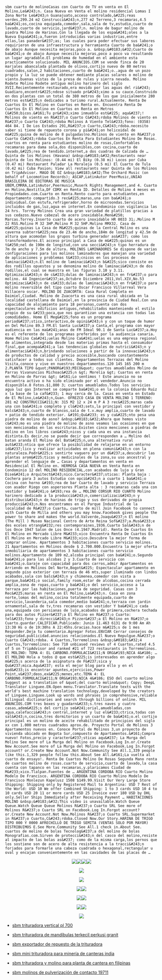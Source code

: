 
```
sbm cuarto de molinoCasas con Cuarto de TV en venta en El Molino,Le&#243;n. Casa Nueva en Venta el molino residencial Lomas I Zona Norte Le&#243;n Guanajuato,acceso controlado,&#225;reas verdes,299.24 m2 Construcci&#243;n,277 m2 Terreno,3 recamaras,4.5 ba&#241;os,cocina equipada,comedor,sala,sala de tv,estudio,cuarto de lavado,cuarto de servicio,jard&#237;n. molino de bagur molino de piedra Molino de Harinas.Con la llegada de los espa&#241;oles a la Nueva Espa&#241;a,fueron introducidas varias industrias,entre ellas,las panader&#237;as; las cuales para poder efectuar sus labores requirieron de una infraestructura y herramienta Cuarto de ba&#241;o de abajo Aunque necesita mejoras,poco a. &nbsp;&#0183;&#32;Cuarto de ba&#241;o de abajo Aunque necesita mejoras,poco a poco va resultando un lugar agradable.El problema de humedad en el ambiente esta practicamente solucionado. MIL ANUNCIOS.COM se vende finca de 20 marjales abancalada plantada de olivos,cortijo nuevo de 80 metros cuadrados,salon,2 habitaciones,cuarto de ba&#241;o..agua de un pozo propio y la luz se puede obtener mediante placas solares o molino de viento.buenas vistas de la presa de rules y sierra nevada. Molino Rodete Molino Rodete antiguo molino harinero del siglo XVII.Recientemente restaurado,era movido por las aguas del ri&#243; Guadiaro,encontr&#225;ndose situado pr&#243;ximo a su cauce.Construido en dos plantas con un total de 380 metros de los que inicialmente 280 metros est&#225;n dedicados a turismo rural.Actualmente. Renta De Cuartos En El Molino en Cuartos en Renta en. Encuentra Renta De Cuartos En El Molino en Cuartos en Renta en Metros C&#250;bicos.&#161;Tu pr&#243;ximo inmueble est&#225; aqu&#237;! Molinos de viento en R&#237;o Cuarto C&#243;rdoba Molinos de viento en R&#237;o Cuarto C&#243;rdoba Molinos A Viento Tel&#233;fono: (0358) 464 84. I De Los Estados 291,R&#237;o Cuarto,C&#243;rdoba.necesito saber si tiene de repuesto corona y pi&#241;on helicoidal de m&#225;quina de molino de 8 pulgadas(no.Molinos de viento en R&#237;o Cuarto C&#243;rdoba Cuartos En Renta Para Estudiantes Molino De Rosas. cuartos en renta para estudiantes molino de rosas,Confortables recamaras para dama sola,dos disponibles,con cocina,cuarto de lavado,&#225;rea de tendido.internet,a dos cuadras de Calzada de … Quinta de los Molinos (Havana) &nbsp;&#0183;&#32;Restaurants near Quinta de los Molinos: (0.44 mi) El Biky (0.38 mi) Locos por Cuba (0.47 mi) Restaurant Paladar La Moraleja (0.5 mi) El Cuarto de Tula (0.42 mi) Cuba Pasion; View all restaurants near Quinta de los Molinos on TripAdvisor. MAGO DE OZ &nbsp;&#0183;&#32;The Orchard Music (on behalf of Locomotive Records); ASCAP,LatinAutor PeerMusic,UNIAO BRASILEIRA DE EDITORAS DE MUSICA UBEM,CMRRA,LatinAutor,Peermusic,Muserk Rights Management,and 4. Cuarto en Molino,Nextitla,DF CDMX en Renta ID. Detalles de Molino 4 meses en Propiedades.com.Cuarto en Renta.Rento cuarto para estudiantes,en departamento compartido.3 rec&#225;maras,una con ba&#241;o individual.Con estufa,refrigerador,horno de microondas.Servicios incluidos de gas,luz,agua en internet.En condominio con vigilancia las 24 hrs. Torrey Molinos Crea una gran variedad de platillos gracias a sus cedazos.Nuevo cabezal de acero inoxidable.Men&#250; Marcas.Torrey.Inserto cuarto de acero inoxidable HR 0033 31;.Molino M 22 RSS.Molino M 32 3HP.Molino M 32 5HP.Molino MMX32. Casa de m&#225;quinas La Casa de M&#225;quinas de la Central Molino es una caverna subterr&#225;nea de 23.4m de ancho,184m de longitud y 42.5m de altura que acomodan los grupos turbina generador as&#237; como los transformadores.El acceso principal a Casa de m&#225;quinas es un t&#250;nel de 190m de longitud,con una secci&#243;n tipo herradura de 7m de ancho y 7.5m de altura. MOLINOS LAMINADORES Se dispone de varias configuraciones para los molinos laminadores que manejan una variedad de aplicaciones y problemas t&#233;cnicos en los procesos de laminaci&#243;n.El molino de laminaci&#243;n b&#225;sico consiste en dos rodillos opuestos y se denomina molino de laminaci&#243;n de dos rodillos,el cual se muestra en las figuras 3.10 y 3.11. Optimizaci&#243;n de c&#233;dulas de laminaci&#243;n en fr&#237;o para molino. 44 Ingenier&#237;as,Octubre Diciembre 2011,Vol.XIV,No.53 Optimizaci&#243;n de c&#233;dulas de laminaci&#243;n en fr&#237;o para molino reversible del tipo cuarto Oscar Francisco Villarreal Vera Villacero oscar. MOLINO DE ZUACORTA: Casa Rural Completa en Daimiel,Ciudad. Molino de Zuacorta es una casa rural ubicada en la localidad castellana de Daimiel,en la provincia de Ciudad Real.Con una capacidad de alojamiento para 18 personas,cuenta con dos espectaculares edificios antiguos,rehabilitados manteniendo el estilo propio de su &#233;poca,que nos garantizan una estancia con todas las comodidades. Home El Meg&#225;fono es un programa period&#237;stico,interactivo,de opini&#243;n y con un toque de humor en Del Molino 89.3 FM.El Santa Luc&#237;a Canta,el programa con mayor audiencia en las ma&#241;anas de FM Ideal 90.1 de Santa Luc&#237;a.Hoy es el referente de los programas preferidos por la audiencia canaria. Home Molino Ca&#241;uelas Molino Ca&#241;uelas es una empresa regional de alimentos,integrada desde las materias primas hasta el consumidor final,que acompa&#241;a las tendencias globales de nutrici&#243;n y alimentaci&#243;n,brindando soluciones a partir de la innovaci&#243;n de productos de calidad y precio accesible,buscando constantemente satisfacer a todos sus clientes. Departamentos Terrazas del Molino Visita,conoce y vive en nuestros departamentos.120 145 165 200 m 2.PLANTA TIPO &quot;PANOR&#193;MICO&quot; cuartos amueblados Molino de Parras Vivanuncios Michoac&#225;n &gt; Morelia &gt; Cuartos en renta en Molino de Parras &gt; &#161;Lo sentimos ! Este anuncio no se encuentra activo o ha sido eliminado por el vendedor.Anuncio no disponible.8 Fotos.$1,800 3; cuartos amueblados.Todos los servicios agua luz gas Internet se comparte ba&#241;o en la colonia Eduardo Ruiz x la base de la caf&#233; 1 muy cerca de la. Casas en venta en Estado de El Molino,Le&#243;n,Guan. OFREZCO CASA EN VENTA MOLINO 1 TERRENO: 281 m2 CONSTRUCCI&#211;N: 315 M2 12 x 24 m P A 3 rec&#225;maras cada una con ba&#241;o completo y cl&#243;sets,la principal con vestidor y balc&#243;n,cuarto de blancos,sala de t.v.muy amplia,cuarto de lavado + patio de tendido exterior. &#191;Qu&#233; es y cu&#225;nto pesa una piedra de molino de asno? &nbsp;&#0183;&#32;Ahora que hemos visto c&#243;mo es una piedra de molino de asno veamos las ocasiones en que son mencionadas en las escrituras.Existen cinco menciones a piedras de molino en los libros can&#243;nicos y cada una es una instancia distinta.Es decir,no se puede decir que corresponden a … Molino del batan aranda El Molino del Bat&#225;n,una alternativa rural aut&#233;ntica que ofrece la posibilidad de relajarse en un entorno id&#237;lico y realizar actividades en plena comuni&#243;n con la naturaleza.Podr&#225;s sentirte vaquero por un d&#237;a,descubrir las plantas arom&#225;ticas y medicinales de la zona,su uso ancestral y aprender el lenguaje de … Casas y departamentos en venta en Residencial El Molino en. HERMOSA CASA NUEVA en Venta Renta en Condominio 12 del MOLINO RESIDENCIAL,con acabados de lujo y Gran Dise&#241;o Arquitect&#243;nico.Caracter&#237;sticas: Planta baja : Cochera para 3 autos Estudio con opci&#243;n a cuarto 1 ba&#241;o Cocina con horno &#193;rea de bar Cuarto de lavado y servicio Terraza con asador Riego con aspersores Planta alta : 3 recamaras cada una con vestidor y ba&#241;o &#193;rea de … MOLINO CORSUR RIO CUARTO Molino harinero dedicado a la producci&#243;n,comercializaci&#243;n y distribuci&#243;n de harinas de trigo y sus derivados de propia producci&#243;n.Nos encontramos en el Parque Industrial de la localidad de R&#237;o Cuarto… cuarto de mill Join Facebook to connect with Cuarto de Milla and others you may know.Facebook gives people the power to share and makes the world.Valverde,Joaqu&#237;n El molino (The Mill ) Museo Nacional Centro de Arte Reina Sof&#237;a.Mus&#233;e des ecoles etrang&#232;res contemporaines,1936.Cuarto Sal&#243;n de los Once 1947 Salon de Los Once (4.1947.Madrid). Renta De Cuartos En El Molino en Mercado Libre M&#233;xico Encuentra Renta De Cuartos En El Molino en Mercado Libre M&#233;xico.Descubre la mejor forma de comprar online. Apartamentos 3 habitaciones cuarto servicio molinos. 21 Apartamentos en Molinos desde $ 2.700.000.Encuentra la mejor oferta inmobiliaria de apartamentos 3 habitaciones cuarto servicio molinos.Apartamento de 109 m2,alcoba principal con ba&#241;o.Segundo ba&#241;o para las alcobas 2 y 3.Cuarto de servicio con ba&#241;o.Garaje con capacidad para dos carros,admir Apartamentos en Arriendo en Molinos Del Norte,Bogot&#225; Espectacular apartamento en segundo piso exterior con terraza de 46 mts,super iluminado con lindos acabados,sala con balc&#243;n y chimenea,comedor con vista a parque,ba&#241;o social,family room,estar de alcobas,cocina cerrada amplia,zona de ropas,cuarto y ba&#241;o del servicio,acceso a la terraza por las habitaciones,puerta de seguridad. Casas con 3 Rec&#225;maras en renta en El Molino,Le&#243;n. Casa en zona norte,lomas del molino,cocina totalmente equipada,cuarto de servicio,lavanderia,sala comedor,medio ba&#241;o,terraza con jardin ornamental,sala de tv,tres recamaras con vestidor Y ba&#241;o cada una,equipada con persianas de lujo,acabados de primera,cochera techada para dos autos Pizzer&#237;a El Molino en R&#237;o Cuarto: tel&#233;fono y direcci&#243;n Pizzer&#237;a El Molino en R&#237;o Cuarto.guardar.CALIFICAR.Publicado: Junio 11.463 6131 de 9:00 Am Ah 13:30 Hs o de 19:30hs A 22:45hs.Gracias.hace m&#225;s de 1 mes Responder.Deja tu comentario.Agregar Fotos.ENVIAR Cerrar consejos de seguridad.publicidad.anuncios relacionados.El Nuevo Repulgue.R&#237;o Cuarto C&#243;rdoba. 4 Cuartos,Torremolinos &nbsp;&#0183;&#32;4 Cuartos,Torremolinos: See 710 unbiased reviews of 4 Cuartos,rated 4.5 of 5 on TripAdvisor and ranked #21 of 723 restaurants in Torremolinos. El MOLINO: TEMA 4: EL CARBONO.FORMULACI&#211;N ORG&#193;NICA 4&#186; … El MOLINO Hola a todos @ que est&#225;is interesados en aprender algo m&#225;s acerca de la asignatura de F&#237;sica y Qu&#237;mica.Aqu&#237; esta el mejor blog para ello y en el pod&#233;is encontrar apuntes,ejercicios,Power Point,v&#237;deos,ex&#225;menes,etc.TEMA 4: EL CARBONO.FORMULACI&#211;N ORG&#193;NICA 4&#186; ESO del cuarto molino Suggest as a translation of &quot;del cuarto molino&quot; Copy; DeepL Translator Linguee.EN.Open menu.Translator.Translate texts with the world's best machine translation technology,developed by the creators of Linguee.Linguee.Look up words and phrases in comprehensive,reliable bilingual dictionaries and search through billions of online. MIL ANUNCIOS.COM tres boxes y guadarn&#233;s.tres naves y cuatro casas,adem&#225;s del cortijo se&#241;orial,amuebladas,con agua,calefacci&#243;n central,internet y luz el&#233;ctrica,todas con sal&#243;n,cocina,tres dormitorios y un cuarto de ba&#241;o.el cortijo principal es un molino de aceite rehabilitado de principios del siglo xx con 1.000 metros cuadrados aprox.de. Proyecto Portal de Molinos 3 Apartamentos nuevos en. Conoce Portal de Molinos 3,un proyecto de vivienda ubicado en Bogota Sur,compuesto de Apartamentos.&#161;Compra nuevo! Fotos,precio y caracter&#237;sticas aqu&#237; La Murga del Molino See more of La Murga del Molino on Facebook.Log In.or.Create New Account.See more of La Murga del Molino on Facebook.Log In.Forgot account? or.Create New Account.Not Now.Community See All.1,339 people like this.1,329 people follow this.About See All.&#161;La vuelta al cuarto de ensayo!. Renta De Cuartos Molino De Rosas Segunda Mano renta de cuartos molino de rosas.cuarto de servicio,cuarto de lavado,la casa cuenta con tapanco en las recamaras,y.plaricamos Ciudad de M&#233;xico.Tlalpan.Fuentes de … ARGENTINA CORDOBA RIO Cuarto Molino Modelo De Francisco. ARGENTINA CORDOBA RIO Cuarto Molino Modelo De Francisco Monlezun Kapelusz 1508 $149.99.Visit Our Very Large Store Shipping: Shipping only by Registered Mail to Argentina: USD 7 Rest of the World: USD 10 We offer Combined Shipping: 1 to 3 cards USD 10 4 to 10 cards USD 20 11 or more cards USD 25 Invoice over 180 USD by DHL only.Seller Ships Immediately after Receiving Payment … HABITACIONES MOLINO &nbsp;&#0183;&#32;This video is unavailable.Watch Queue Queue.Watch Queue Queue Molinos R&#237;o Cuarto SRL See more of Molinos R&#237;o Cuarto SRL on Facebook.Log In.Forgot account? or.Create New Account.Not Now.Molinos R&#237;o Cuarto SRL.Supermarket in R&#237;o Cuarto,C&#243;rdoba.Closed Now.Our Story.HARINA DE TRIGO TIPO 000 Y 0000 AFRECHILLO DE TRIGO SEMITA (VENTAS SOLO POR MAYOR) DISTRIBUIMOS E.See More.Community See All.1 check in.About See. cuartos de molino de bolas Tecnolog&#237;a del molino de bolas Monografias.com.Sirven de protecci&#243;n del casco del molino,resiste al impacto de las bolas as&#237; como de la misma carga,los pernos que los sostiene son de acero de alta resistencia a la tracci&#243;n forjados para formarle una cabeza cuadrada o hexagonal,rectangular u oval y encajan convenientemente en las cavidades de las placas de … 
```

<div align="center">

<a href="https://es-mill.shibang-china.com/github&k=sbm+cuarto+de+molino"><img src="https://static.shibang-china.com/es/mill/index.jpg"></a><a href="https://es-mill.shibang-china.com/materials.htmlgithub&k=sbm+cuarto+de+molino"><img src="https://static.shibang-china.com/es/mill/materials.jpg"></a><a href="https://es-mill.shibang-china.com/about.htmlgithub&k=sbm+cuarto+de+molino"><img src="https://static.shibang-china.com/es/mill/about.jpg"></a><a href="https://es-mill.shibang-china.com/contact.htmlgithub&k=sbm+cuarto+de+molino"><img src="https://static.shibang-china.com/es/mill/contact.jpg"></a>

<a href="https://es-mill.shibang-china.com/github&k=sbm+cuarto+de+molino"><img src="https://static.shibang-china.com/es/mill/banner.jpg"></a>

<a href="https://swt.shibang-china.com/github&k=sbm+cuarto+de+molino"><img src="https://static.shibang-china.com/es/mill/chat.jpg"></a>

<a href="https://es-mill.shibang-china.com/products/vertical-roller-mill.htmlgithub&k=sbm+cuarto+de+molino"><img src="https://static.shibang-china.com/es/mill/vertical.jpg"></a><a href="https://es-mill.shibang-china.com/products/raymond-mill.htmlgithub&k=sbm+cuarto+de+molino"><img src="https://static.shibang-china.com/es/mill/raymond.jpg"></a>

<a href="https://es-mill.shibang-china.com/products/ultrafine-grinding-mill.htmlgithub&k=sbm+cuarto+de+molino"><img src="https://static.shibang-china.com/es/mill/ultrafine.jpg"></a><a href="https://es-mill.shibang-china.com/products/trapezium-grinding-mill.htmlgithub&k=sbm+cuarto+de+molino"><img src="https://static.shibang-china.com/es/mill/trapezium.jpg"></a>

<a href="https://es-mill.shibang-china.com/products/ball-mill.htmlgithub&k=sbm+cuarto+de+molino"><img src="https://static.shibang-china.com/es/mill/ball.jpg"></a><a href="https://es-mill.shibang-china.com/products/hammer-mill.htmlgithub&k=sbm+cuarto+de+molino"><img src="https://static.shibang-china.com/es/mill/hammer.jpg"></a>

<a href="https://swt.shibang-china.com/github&k=sbm+cuarto+de+molino"><img src="https://static.shibang-china.com/es/mill/case.jpg"></a>

</div>


* [sbm trituradora vertical pl 700](sbm%20trituradora%20vertical%20pl%20700.md)

* [sbm trituradora de mandíbulas terkecil perkusi granit](sbm%20trituradora%20de%20mand%C3%ADbulas%20terkecil%20perkusi%20granit.md)

* [sbm exportador de repuesto de la trituradora](sbm%20exportador%20de%20repuesto%20de%20la%20trituradora.md)

* [sbm mini trituradora para minería de canteras india](sbm%20mini%20trituradora%20para%20miner%C3%ADa%20de%20canteras%20india.md)

* [sbm trituradora y molino para planta de cantera en filipinas](sbm%20trituradora%20y%20molino%20para%20planta%20de%20cantera%20en%20filipinas.md)

* [sbm molinos de pulverización de contacto 19711](sbm%20molinos%20de%20pulverizaci%C3%B3n%20de%20contacto%2019711.md)